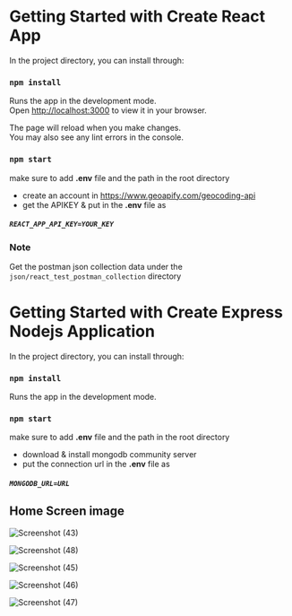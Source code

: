 # Getting Started with Create React App

In the project directory, you can install through:

### `npm install`

Runs the app in the development mode.\
Open [http://localhost:3000](http://localhost:3000) to view it in your browser.

The page will reload when you make changes.\
You may also see any lint errors in the console.

### `npm start`

make sure to add **.env** file and the path in the root directory

- create an account in https://www.geoapify.com/geocoding-api
- get the APIKEY & put in the **.env** file as

##### `REACT_APP_API_KEY=YOUR_KEY`

### Note

Get the postman json collection data under the `json/react_test_postman_collection` directory

# Getting Started with Create Express Nodejs Application

In the project directory, you can install through:

### `npm install`

Runs the app in the development mode.

### `npm start`

make sure to add **.env** file and the path in the root directory

- download & install mongodb community server
- put the connection url in the **.env** file as

##### `MONGODB_URL=URL`

## Home Screen image

![Screenshot (43)](https://user-images.githubusercontent.com/53114753/170185162-211d2e0c-5a40-4a00-9080-6c79222d67e9.png)

![Screenshot (48)](https://user-images.githubusercontent.com/53114753/170185238-4197fd76-0a16-4ec5-b0b4-28c2cd7a8e8d.png)

![Screenshot (45)](https://user-images.githubusercontent.com/53114753/170185240-277c0fda-68c9-4bba-b7e6-e7c5b6e84fc1.png)

![Screenshot (46)](https://user-images.githubusercontent.com/53114753/170185239-28b811e0-57f8-4baf-802c-2b17506d8419.png)

![Screenshot (47)](https://user-images.githubusercontent.com/53114753/170185241-1cbb6339-6af4-4f12-91de-ae17ce69b6ac.png)
